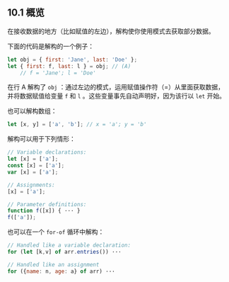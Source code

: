 ## 10.1 概览

在接收数据的地方（比如赋值的左边），解构使你使用模式去获取部分数据。

下面的代码是解构的一个例子：

```js
let obj = { first: 'Jane', last: 'Doe' };
let { first: f, last: l } = obj; // (A)
    // f = 'Jane'; l = 'Doe'
```

在行 A 解构了 `obj` ：通过左边的模式，运用赋值操作符（=）从里面获取数据，并将数据赋值给变量 `f` 和 `l` 。这些变量事先自动声明好，因为该行以 `let` 开始。

也可以解构数组：

```js
let [x, y] = ['a', 'b']; // x = 'a'; y = 'b'
```

解构可以用于下列情形：

```js
// Variable declarations:
let [x] = ['a'];
const [x] = ['a'];
var [x] = ['a'];

// Assignments:
[x] = ['a'];

// Parameter definitions:
function f([x]) { ··· }
f(['a']);
```

也可以在一个 `for-of` 循环中解构：

```js
// Handled like a variable declaration:
for (let [k,v] of arr.entries()) ···

// Handled like an assignment
for ({name: n, age: a} of arr) ···
```